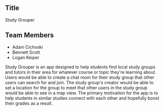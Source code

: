 ## Title
Study Grouper

## Team Members
- Adam Cichoski
- Bennett Scott
- Logan Keiper

Study Grouper is an app designed to help students find local study groups and tutors in their area for whatever course or topic they're learning about. Users would be able to create a chat room for their study group that other users can search for and join. The study group's creator would be able to set a location for the group to meet that other users in the study group would be able to see in a map view. The primary motivation for the app is to help students in similar studies connect with each other and hopefully boost their grades as a result.
